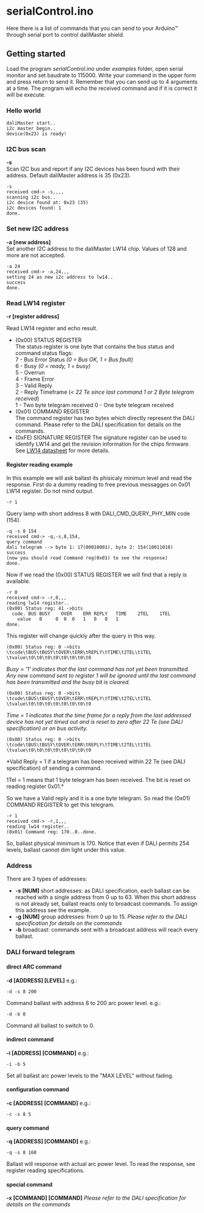 # serialControl.ino

Here there is a list of commands that you can send to your Arduino™ through serial port to control daliMaster shield.

## Getting started

Load the program *serialControl.ino* under *examples* folder, open serial monitor and set baudrate to 115000. Write your command in the upper form and press return to send it. Remember that you can send up to 4 arguments at a time. The program will echo the received command and if it is correct it will be execute.
### Hello world
```
daliMaster start..
i2c master begin..
device(0x23) is ready!
```
### I2C bus scan

**-s**  
Scan I2C bus and report if any I2C devices has been found with their address. Default daliMaster address is 35 (0x23).
```
-s
received cmd-> -s,,,,
scanning i2c bus..
i2c device found at: 0x23 (35)
i2c devices found: 1
done.
```
### Set new I2C address
**-a [new address]**  
Set another I2C address to the daliMaster LW14 chip. Values of 128 and more are not accepted.
```
-a 24
received cmd-> -a,24,,,
setting 24 as new i2c address to lw14..
success
done.
```
### Read LW14 register
**-r [register address]**

Read LW14 register and echo result.
* (0x00) STATUS REGISTER  
The status register is one byte that contains the bus status and command status flags:  
7 - Bus Error Status *(0 = Bus OK, 1 = Bus fault)*  
6 - Busy *(0 = ready, 1 = busy)*  
5 - Overrun  
4 - Frame Error  
3 - Valid Reply  
2 - Reply Timeframe (*< 22 Te since last command 1 or 2 Byte telegram received*)  
1 - Two byte telegram received
0 - One byte telegram received
* (0x01) COMMAND REGISTER  
The command register has two bytes which directly represent the DALI command. Please refer to the DALI specification for details on the commands.
* (0xFE) SIGNATURE REGISTER
The signature register can be used to identify LW14 and get the revision information for the chips firmware.
See [LW14 datasheet](http://shop.codemercs.com/media/files_public/okutobbwyxn/LW14_Datasheet.pdf) for more details.

#### Register reading example
In this example we will ask ballast its phisicaly minimun level and read the response.
First do a dummy reading to free previous messagges on 0x01 LW14 register. Do not mind output.
```
-r 1
```
Query lamp with short address 8 with DALI_CMD_QUERY_PHY_MIN code (154).
```
-q -s 8 154
received cmd-> -q,-s,8,154,
query command
dali telegram --> byte 1: 17(00010001), byte 2: 154(10011010)
success
(now you should read Command reg(0x01) to see the response)
done.
```
Now if we read the (0x00) STATUS REGISTER we will find that a reply is available.
```
-r 0
received cmd-> -r,0,,,
reading lw14 register..
(0x00) Status reg: 41 ->bits
  code.	BUS BUSY	OVER	ERR	REPLY	TIME	2TEL	1TEL
	value	0	  0	 0	0	1	0	0	1
done.
```
This register will change quickly after the query in this way.
```
(0x00) Status reg: 0 ->bits
\tcode\tBUS\tBUSY\tOVER\tERR\tREPLY\tTIME\t2TEL\t1TEL
\tvalue\t0\t0\t0\t0\t0\t0\t0\t0
```
*Busy = '1' indicates that the last command has not yet been transmitted. Any new command sent to register 1 will be ignored until the last command has been transmitted and the busy bit is cleared.*
```
(0x00) Status reg: 0 ->bits
\tcode\tBUS\tBUSY\tOVER\tERR\tREPLY\tTIME\t2TEL\t1TEL
\tvalue\t0\t0\t0\t0\t0\t0\t0\t0
```
*Time = 1 indicates that the time frame for a reply from the last addressed device has not yet timed out and is reset to zero after 22 Te (see DALI specification) or on bus activity.*
```
(0x00) Status reg: 0 ->bits
\tcode\tBUS\tBUSY\tOVER\tERR\tREPLY\tTIME\t2TEL\t1TEL
\tvalue\t0\t0\t0\t0\t0\t0\t0\t0
```
*Valid Reply = 1 if a telegram has been received within 22 Te (see DALI specification) of sending a command.


1Tel = 1 means that 1 byte telegram has been received. The bit is reset on reading register 0x01.*


So we have a Valid reply and it is a one byte telegram. So read the (0x01) COMMAND REGISTER to get this telegram.  
```
-r 1
received cmd-> -r,1,,,
reading lw14 register..
(0x01) Command reg: 170..0..done.
```
So, ballast physical minimum is 170. Notice that even if DALI permits 254 levels, ballast cannot dim light under this value.

### Address
There are 3 types of addresses:
* **-s [NUM]** short addresses: as DALI specification, each ballast can be reached with a single address from 0 up to 63. When this short address is not already set, ballast reacts only to broadcast commands. To assign this address see the example.
* **-g [NUM]** group addresses: from 0 up to 15. *Please refer to the DALI specification for details on the commands*
* **-b** broadcast: commands sent with a broadcast address will reach every ballast.

### DALI forward telegram
#### direct ARC command
**-d [ADDRESS] [LEVEL]**
e.g.:
```
-d -s 8 200
```
Command ballast with address 8 to 200 arc power level.
e.g.:
```
-d -b 0
```
Command all ballast to switch to 0.
#### indirect command
**-i [ADDRESS] [COMMAND]**
e.g.:
```
-i -b 5
```
Set all ballast arc power levels to the "MAX LEVEL" without fading.
#### configuration command
**-c [ADDRESS] [COMMAND]**
e.g.:
```
-c -s 8 5
```
#### query command
**-q [ADDRESS] [COMMAND]**
e.g.:
```
-q -s 8 160
```
Ballast will response with actual arc power level. To read the response, see register reading specifications.

#### special command
**-x [COMMAND] [COMMAND]** *Please refer to the DALI specification for details on the commands*

